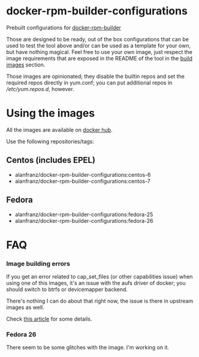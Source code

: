 docker-rpm-builder-configurations
=================================

Prebuilt configurations for [docker-rpm-builder](https://github.com/alanfranz/docker-rpm-builder)

Those are designed to be ready, out of the box configurations that can be used to test the tool
above and/or can be used as a template for your own, but have nothing magical. Feel free
to use your own image, just respect the image requirements that are exposed in the README
of the tool in the [build images](https://github.com/alanfranz/docker-rpm-builder#build-images) section.

Those images are opinionated; they disable the builtin repos and set the required repos directly
in yum.conf; you can put additional repos in */etc/yum.repos.d*, however.


Using the images
================

All the images are available on [docker hub](https://hub.docker.com/r/alanfranz/docker-rpm-builder-configurations/).

Use the following repositories/tags:

## Centos (includes EPEL)

* alanfranz/docker-rpm-builder-configurations:centos-6
* alanfranz/docker-rpm-builder-configurations:centos-7

## Fedora

* alanfranz/docker-rpm-builder-configurations:fedora-25
* alanfranz/docker-rpm-builder-configurations:fedora-26

FAQ
===

### Image building errors
If you get an error related to cap_set_files (or other capabilities issue) when using one of this
images, it's an issue with the aufs driver of docker; you should switch to btrfs or devicemapper backend.

There's nothing I can do about that right now, the issue is there in upstream images as well.

Check [this article](http://muehe.org/posts/switching-docker-from-aufs-to-devicemapper/) for some details.

### Fedora 26
There seem to be some glitches with the image. I'm working on it.
